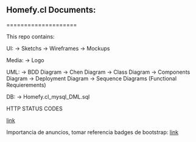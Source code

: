 ## Homefy.cl Documents:
====================

This repo contains:

UI:
-> Sketchs
-> Wireframes
-> Mockups

Media:
-> Logo

UML:
-> BDD Diagram
-> Chen Diagram
-> Class Diagram
-> Components Diagram
-> Deployment Diagram
-> Sequence Diagrams (Functional Requierements)

DB:
-> Homefy.cl_mysql_DML.sql

HTTP STATUS CODES

[link](https://www.restapitutorial.com/httpstatuscodes.html)

Importancia de anuncios, tomar referencia badges de bootstrap:
[link](https://www.w3schools.com/bootstrap4/bootstrap_badges.asp)
